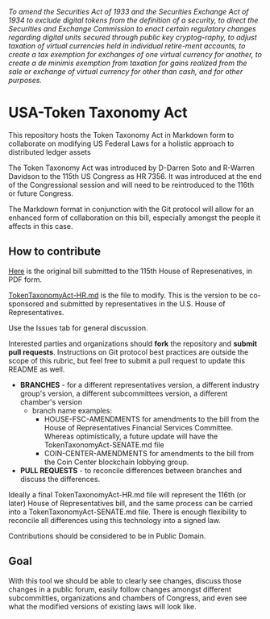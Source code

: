 *To amend the Securities Act of 1933 and the Securities Exchange Act of 1934 to exclude digital tokens from the definition of a security, to direct the Securities and Exchange Commission to enact certain regulatory changes regarding digital units secured through public key cryptog-raphy, to adjust taxation of virtual currencies held in individual retire-ment accounts, to create a tax exemption for exchanges of one virtual currency for another, to create a de minimis exemption from taxation for gains realized from the sale or exchange of virtual currency for other than cash, and for other purposes.*

# USA-Token Taxonomy Act
This repository hosts the Token Taxonomy Act in Markdown form to collaborate on modifying US Federal Laws for a holistic approach to distributed ledger assets

The Token Taxonomy Act was introduced by D-Darren Soto and R-Warren Davidson to the 115th US Congress as HR 7356. It was introduced at the end of the Congressional session and will need to be reintroduced to the 116th or future Congress.

The Markdown format in conjunction with the Git protocol will allow for an enhanced form of collaboration on this bill, especially amongst the people it affects in this case.

## How to contribute

[Here](HR-7356-Token-Taxonomy-Act-of-2018.pdf) is the original bill submitted to the 115th House of Represenatives, in PDF form.

[TokenTaxonomyAct-HR.md](TokenTaxonomyAct-HR.md) is the file to modify. This is the version to be co-sponsored and submitted by representatives in the U.S. House of Representatives.

Use the Issues tab for general discussion.

Interested parties and organizations should **fork** the repository and **submit pull requests**. Instructions on Git protocol best practices are outside the scope of this rubric, but feel free to submit a pull request to update this README as well.

* **BRANCHES** - for a different representatives version, a different industry group's version, a different subcommittees version, a different chamber's version
  * branch name examples: 
    * HOUSE-FSC-AMENDMENTS for amendments to the bill from the House of Representatives Financial Services Committee. Whereas optimistically, a future update will have the TokenTaxonomyAct-SENATE.md file
    * COIN-CENTER-AMENDMENTS for amendments to the bill from the Coin Center blockchain lobbying group. 
* **PULL REQUESTS** - to reconcile differences between branches and discuss the differences.

Ideally a final TokenTaxonomyAct-HR.md file will represent the 116th (or later) House of Representatives bill, and the same process can be carried into a TokenTaxonomyAct-SENATE.md file. There is enough flexibility to reconcile all differences using this technology into a signed law.

Contributions should be considered to be in Public Domain.

## Goal

With this tool we should be able to clearly see changes, discuss those changes in a public forum, easily follow changes amongst different subcommitties, organizations and chambers of Congress, and even see what the modified versions of existing laws will look like.
